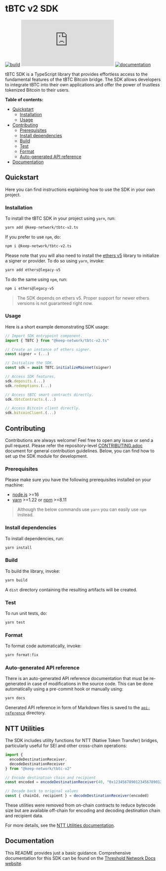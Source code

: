 # tBTC v2 SDK

[![build](https://img.shields.io/github/actions/workflow/status/keep-network/tbtc-v2/typescript.yml?branch=main&event=push&label=build)](https://github.com/keep-network/tbtc-v2/actions/workflows/typescript.yml)
[![npm](https://img.shields.io/npm/v/%40keep-network%2Ftbtc-v2.ts)](https://www.npmjs.com/package/@keep-network/tbtc-v2.ts)
[![documentation](https://badgen.net/static/GitBook/Documentation/yellow)](https://docs.threshold.network/app-development/tbtc-v2/tbtc-sdk)

tBTC SDK is a TypeScript library that provides effortless access to the
fundamental features of the tBTC Bitcoin bridge. The SDK allows developers
to integrate tBTC into their own applications and offer the power of
trustless tokenized Bitcoin to their users.

**Table of contents:**

- [Quickstart](#quickstart)
  - [Installation](#installation)
  - [Usage](#usage)
- [Contributing](#contributing)
  - [Prerequisites](#prerequisites)
  - [Install dependencies](#install-dependencies)
  - [Build](#build)
  - [Test](#test)
  - [Format](#format)
  - [Auto-generated API reference](#auto-generated-api-reference)
- [Documentation](#documentation)

## Quickstart

Here you can find instructions explaining how to use the SDK in your own
project.

### Installation

To install the tBTC SDK in your project using `yarn`, run:

```bash
yarn add @keep-network/tbtc-v2.ts
```

If you prefer to use `npm`, do:

```bash
npm i @keep-network/tbtc-v2.ts
```

Please note that you will also need to install the
[ethers v5](https://docs.ethers.org/v5) library to initialize
a signer or provider. To do so using `yarn`, invoke:

```bash
yarn add ethers@legacy-v5
```

To do the same using `npm`, run:

```bash
npm i ethers@legacy-v5
```

> The SDK depends on ethers v5. Proper support for newer ethers versions
> is not guaranteed right now.

### Usage

Here is a short example demonstrating SDK usage:

```typescript
// Import SDK entrypoint component.
import { TBTC } from "@keep-network/tbtc-v2.ts"

// Create an instance of ethers signer.
const signer = (...)

// Initialize the SDK.
const sdk = await TBTC.initializeMainnet(signer)

// Access SDK features.
sdk.deposits.(...)
sdk.redemptions.(...)

// Access tBTC smart contracts directly.
sdk.tbtcContracts.(...)

// Access Bitcoin client directly.
sdk.bitcoinClient.(...)
```

## Contributing

Contributions are always welcome! Feel free to open any issue or send a pull request.
Please refer the repository-level
[CONTRIBUTING.adoc](https://github.com/keep-network/tbtc-v2/blob/main/CONTRIBUTING.adoc)
document for general contribution guidelines. Below, you can find how to set up
the SDK module for development.

### Prerequisites

Please make sure you have the following prerequisites installed on your machine:

- [node.js](https://nodejs.org) >=16
- [yarn](https://classic.yarnpkg.com) >=1.22 or [npm](https://github.com/npm/cli) >=8.11

> Although the below commands use `yarn` you can easily use `npm` instead.

### Install dependencies

To install dependencies, run:

```bash
yarn install
```

### Build

To build the library, invoke:

```bash
yarn build
```

A `dist` directory containing the resulting artifacts will be created.

### Test

To run unit tests, do:

```bash
yarn test
```

### Format

To format code automatically, invoke:

```bash
yarn format:fix
```

### Auto-generated API reference

There is an auto-generated API reference documentation that must be
re-generated in case of modifications in the source code. This can be
done automatically using a pre-commit hook or manually using:

```bash
yarn docs
```

Generated API reference in form of Markdown files is saved
to the [`api-reference`](./api-reference) directory.

## NTT Utilities

The SDK includes utility functions for NTT (Native Token Transfer) bridges, particularly useful for SEI and other cross-chain operations:

```typescript
import { 
  encodeDestinationReceiver, 
  decodeDestinationReceiver 
} from "@keep-network/tbtc-v2"

// Encode destination chain and recipient
const encoded = encodeDestinationReceiver(40, "0x1234567890123456789012345678901234567890")

// Decode back to original values
const { chainId, recipient } = decodeDestinationReceiver(encoded)
```

These utilities were removed from on-chain contracts to reduce bytecode size but are available off-chain for encoding and decoding destination chain and recipient data.

For more details, see the [NTT Utilities documentation](./src/lib/utils/README.md).

## Documentation

This README provides just a basic guidance. Comprehensive documentation for
this SDK can be found on the
[Threshold Network Docs website](https://docs.threshold.network/app-development/tbtc-v2/tbtc-sdk).
